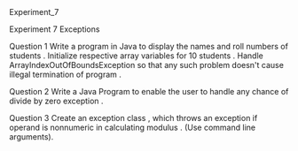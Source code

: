 <!DOCTYPE html>
<html lang="en">
<head>
</head>
<body>
    <h>Experiment_7</h>
    <p>Experiment 7 Exceptions</p>
    <p>Question 1 Write a program in Java to display the names and roll numbers of students . Initialize respective array variables for 10 students . Handle ArrayIndexOutOfBoundsException so that any such problem doesn't cause illegal termination of program . </p>
    <p>Question 2 Write a Java Program to enable the user to handle any chance of divide by zero exception . </p>
    <p>Question 3 Create an exception class , which throws an exception if operand is nonnumeric in calculating modulus . (Use command line arguments). </p>
</body>
</html>
